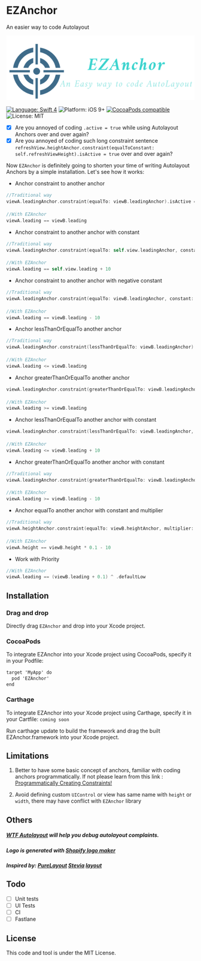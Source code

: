 # EZAnchor
An easier way to code Autolayout

![Image of EZAnchor](https://raw.githubusercontent.com/alexliubj/EZAnchor/master/Logo.png)

[![Language: Swift 4](https://img.shields.io/badge/language-swift%204-f48041.svg?style=flat)](https://developer.apple.com/swift)
![Platform: iOS 9+](https://img.shields.io/badge/platform-iOS-green.svg?style=flat)
[![CocoaPods compatible](https://img.shields.io/badge/Cocoapods-compatible-4BC51D.svg?style=flat)](https://cocoapods.org/pods/SteviaLayout)
![License: MIT](http://img.shields.io/badge/license-MIT-lightgrey.svg?style=flat)

- [x] Are you annoyed of coding `.active = true` while using Autolayout Anchors over and over again?
- [x] Are you annoyed of coding such long constraint sentence `refreshView.heightAnchor.constraint(equalToConstant: self.refreshViewHeight).isActive = true` over and over again?

Now `EZAnchor` is definitely going to shorten your time of writing Autolayout Anchors by a simple installation.
Let's see how it works:

* Anchor constraint to another anchor
```swift
//Traditional way
viewA.leadingAnchor.constraint(equalTo: viewB.leadingAnchor).isActive = true

//With EZAnchor
viewA.leading == viewB.leading
```
        
* Anchor constraint to another anchor with constant
```swift
//Traditional way
viewA.leadingAnchor.constraint(equalTo: self.view.leadingAnchor, constant: 10).isActive = true

//With EZAnchor
viewA.leading == self.view.leading + 10
```
        
* Anchor constraint to another anchor with negative constant
```swift
//Traditional way
viewA.leadingAnchor.constraint(equalTo: viewB.leadingAnchor, constant: -10).isActive = true

//With EZAnchor
viewA.leading == viewB.leading - 10
```
        
* Anchor lessThanOrEqualTo another anchor
```swift
//Traditional way
viewA.leadingAnchor.constraint(lessThanOrEqualTo: viewB.leadingAnchor).isActive = true

//With EZAnchor
viewA.leading <= viewB.leading
```
        
* Anchor greaterThanOrEqualTo another anchor
```swift
viewA.leadingAnchor.constraint(greaterThanOrEqualTo: viewB.leadingAnchor).isActive = true

//With EZAnchor
viewA.leading >= viewB.leading
```
        
* Anchor lessThanOrEqualTo another anchor with constant
```swift
viewA.leadingAnchor.constraint(lessThanOrEqualTo: viewB.leadingAnchor, constant: 10).isActive = true

//With EZAnchor
viewA.leading <= viewB.leading + 10
```
        
* Anchor greaterThanOrEqualTo another anchor with constant
```swift
//Traditional way
viewA.leadingAnchor.constraint(greaterThanOrEqualTo: viewB.leadingAnchor, constant: 10).isActive = true

//With EZAnchor
viewA.leading >= viewB.leading - 10
```
        
* Anchor equalTo another anchor with constant and multiplier
```swift
//Traditional way
viewA.heightAnchor.constraint(equalTo: viewB.heightAnchor, multiplier: 0.1, constant: -10).isActive = true

//With EZAnchor
viewA.height == viewB.height * 0.1 - 10
```

* Work with Priority
```swift
//With EZAnchor
viewA.leading == (viewB.leading + 0.1) ^ .defaultLow
```

## Installation

### Drag and drop
Directly drag `EZAnchor` and drop into your Xcode project.

### CocoaPods
To integrate EZAnchor into your Xcode project using CocoaPods, specify it in your Podfile:
```
target 'MyApp' do
  pod 'EZAnchor'
end
```

### Carthage
To integrate EZAnchor into your Xcode project using Carthage, specify it in your Cartfile:
`coming soon`

Run carthage update to build the framework and drag the built EZAnchor.framework into your Xcode project.

## Limitations

1. Better to have some basic concept of anchors, familiar with coding anchors programmatically. If not please learn from this link : [Programmatically Creating Constraints!](https://developer.apple.com/library/archive/documentation/UserExperience/Conceptual/AutolayoutPG/ProgrammaticallyCreatingConstraints.html)

2. Avoid defining custom `UIControl` or view has same name with `height` or `width`, there may have conflict with `EZAnchor` library

## Others
##### [WTF Autolayout](https://www.wtfautolayout.com) will help you debug autolayout complaints.
##### Logo is generated with [Shopify logo maker](https://hatchful.shopify.com/)
##### Inspired by: [PureLayout](https://github.com/PureLayout/PureLayout) [Stevia](https://github.com/freshOS/Stevia) [layout](https://github.com/nicklockwood/layout) 

## Todo
- [ ] Unit tests
- [ ] UI Tests
- [ ] CI
- [ ] Fastlane

## License

This code and tool is under the MIT License. 
